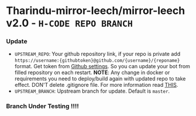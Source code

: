 # Tharindu-mirror-leech/mirror-leech v2.0 - `H-CODE REPO BRANCH`

### Update
- `UPSTREAM_REPO`: Your github repository link, if your repo is private add `https://username:{githubtoken}@github.com/{username}/{reponame}` format. Get token from [Github settings](https://github.com/settings/tokens). So you can update your bot from filled repository on each restart. **NOTE**: Any change in docker or requirements you need to deploy/build again with updated repo to take effect. DON'T delete .gitignore file. For more information read [THIS](https://github.com/Spark-X-Cloud/SparkXcloud-Gdrive-MirrorBot/tree/master#upstream-repo-recommended).
- `UPSTREAM_BRANCH`: Upstream branch for update. Default is `master`.

### Branch Under Testing !!!!
